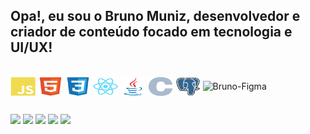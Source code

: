 ## Opa!, eu sou o Bruno Muniz, desenvolvedor e criador de conteúdo focado em tecnologia e UI/UX!

<div style="display: inline_block"><br>
  <img align="center" alt="Bruno-JS" height="30" width="40" src="https://raw.githubusercontent.com/devicons/devicon/master/icons/javascript/javascript-plain.svg">
  <img align="center" alt="Bruno-HTML" height="30" width="40" src="https://raw.githubusercontent.com/devicons/devicon/master/icons/html5/html5-original.svg">
  <img align="center" alt="Bruno-CSS" height="30" width="40" src="https://raw.githubusercontent.com/devicons/devicon/master/icons/css3/css3-original.svg">
  <img align="center" alt="Bruno-React" height="30" width="40" src="https://raw.githubusercontent.com/devicons/devicon/master/icons/react/react-original.svg">
  <img align="center" alt="Bruno-Java" height="30" width="40" src="https://raw.githubusercontent.com/devicons/devicon/master/icons/java/java-original.svg">
  <img align="center" alt="Bruno-C" height="30" width="40" src="https://raw.githubusercontent.com/devicons/devicon/master/icons/c/c-original.svg">
  <img align="center" alt="Bruno-Postgres" height="30" width="40" src="https://raw.githubusercontent.com/devicons/devicon/master/icons/postgresql/postgresql-original.svg">
<img align="center" alt="Bruno-Figma" height="30" width="40" src="https://cdn.jsdelivr.net/gh/devicons/devicon/icons/figma/figma-original.svg">

</div>

##

<div> 
  <a href="https://omunizdev.netlify.app" target="_blank"><img src="https://img.shields.io/badge/-Portfólio-00A8E8?style=for-the-badge&logo=about-dot-me&logoColor=white" target="_blank"></a>
  <a href="https://instagram.com/omunizdev" target="_blank"><img src="https://img.shields.io/badge/-Instagram-405DE6?style=for-the-badge&logo=instagram&logoColor=white" target="_blank"></a>
  <a href="https://www.linkedin.com/in/bruno-muniz-4a381a367/" target="_blank"><img src="https://img.shields.io/badge/-LinkedIn-0A66C2?style=for-the-badge&logo=linkedin&logoColor=white" target="_blank"></a>
  <a href="mailto:devbrunomuniz@gmail.com"><img src="https://img.shields.io/badge/-Email-6FCF97?style=for-the-badge&logo=gmail&logoColor=white" target="_blank"></a>
  <a href="https://github.com/brunogmuniz" target="_blank"><img src="https://img.shields.io/badge/-GitHub-171515?style=for-the-badge&logo=github&logoColor=white" target="_blank"></a>
</div>
